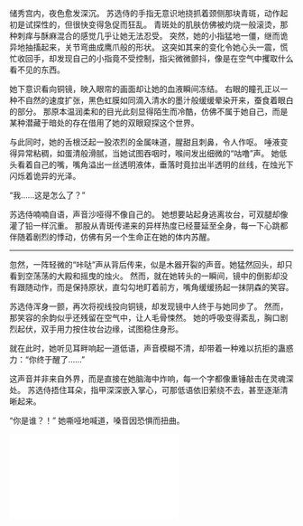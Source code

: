 储秀宫内，夜色愈发深沉。
苏选侍的手指无意识地挠抓着颈侧那块青斑，动作起初是试探性的，但很快变得急促而狂乱。
青斑处的肌肤仿佛被灼烧一般滚烫，那种刺痒与酥麻混合的感觉几乎让她无法忍受。
突然，她的小指猛地一僵，继而诡异地抽搐起来，关节弯曲成鹰爪般的形状。
这突如其来的变化令她心头一震，慌忙收回手，却发现自己的小指竟不受控制，指尖微微颤抖，像是在空气中攫取什么看不见的东西。

她下意识看向铜镜，映入眼帘的画面却让她的血液瞬间冻结。
右眼的瞳孔正以一种不自然的速度扩张，黑色虹膜如同滴入清水的墨汁般缓缓晕染开来，蚕食着眼白的部分。
那原本温润柔和的目光此刻显得陌生而冷酷，仿佛不属于她自己，而是某种潜藏于暗处的存在借用了她的双眼窥探这个世界。

与此同时，她的舌根泛起一股浓烈的金属味道，腥甜且刺鼻，令人作呕。
唾液变得异常粘稠，如蛋清般滑腻，当她试图吞咽时，喉间发出细微的“咕噜”声。
她低头看着自己的嘴，嘴角溢出一丝透明液体，垂落时竟拉出半透明的丝线，在烛光下闪烁着诡异的光泽。

“我……这是怎么了？”

苏选侍喃喃自语，声音沙哑得不像自己的。
她想要站起身逃离妆台，可双腿却像灌了铅一样沉重。
那股从青斑传递来的异样热度已经蔓延至全身，每一下心跳都伴随着剧烈的悸动，仿佛有另一个生命正在她的体内苏醒。

----


忽然，一阵轻微的“咔哒”声从背后传来，似是木器开裂的声音。她猛然回头，却只看到空荡荡的大殿和摇曳的烛火。
然而，就在她转头的一瞬间，镜中的倒影却没有跟随动作，而是保持原状，直勾勾地盯着前方，嘴角缓缓扬起一抹阴森的笑容。

苏选侍浑身一颤，再次将视线投向铜镜，却发现镜中人终于与她同步了。
然而，那笑容的余韵似乎还残留在空气中，让人毛骨悚然。
她的呼吸变得紊乱，胸口剧烈起伏，双手用力按住妆台边缘，试图稳住身形。

就在此时，她听见耳畔响起一道低语，声音模糊不清，却带着一种难以抗拒的蛊惑力：“你终于醒了……”

这声音并非来自外界，而是直接在她脑海中炸响，每一个字都像重锤敲击在灵魂深处。
苏选侍捂住耳朵，指甲深深嵌入掌心，可那低语依旧萦绕不去，甚至逐渐清晰起来。

“你是谁？！”
她嘶哑地喊道，嗓音因恐惧而扭曲。

![](248.md)